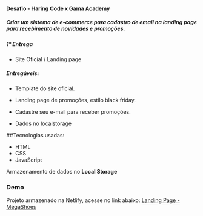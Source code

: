#### Desafio - Haring Code x Gama Academy

##### Criar um sistema de e-commerce para cadastro de email na landing page para recebimento de novidades e promoções.

##### 1° Entrega

- Site Oficial / Landing page

##### Entregáveis:

- Template do site oficial.

- Landing page de promoções, estilo black friday.

- Cadastre seu e-mail para receber promoções.

- Dados no localstorage

##Tecnologias usadas:

- HTML
- CSS
- JavaScript

Armazenamento de dados no <b>Local Storage</b>

### Demo

Projeto armazenado na Netlify, acesse no link abaixo:
[Landing Page - MegaShoes]("https://megashoesblackfriday.netlify.app/)
